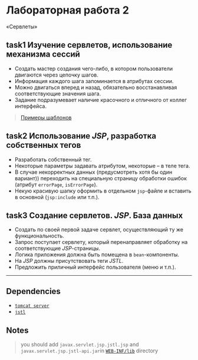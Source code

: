 # Лабораторная работа 2
«Сервлеты»

## task1 Изучение сервлетов, использование механизма сессий

* Создать мастер создания чего-либо, в котором пользователи двигаются через цепочку шагов.
* Информация каждого шага запоминается в атрибутах сессии.
* Можно двигаться вперед и назад, обязательно восстанавливая соответствующие значения шага.
* Задание подразумевает наличие красочного и отличного от коллег интерфейса.

> [Примеры шаблонов](http://office.microsoft.com/ru-ru/templates/FX102832616.aspx)

## task2 Использование *JSP*, разработка собственных тегов
* Разработать собственный тег.
* Некоторые параметры задавать атрибутом, некоторые – в теле тега.
* В случае некорректных данных (предусмотреть хотя бы один вариант)) переходить на специальную страницу обработки ошибок (атрибут `errorPage`, `isErrorPage`).
* Некую красивую шапку оформить в отдельном `jsp`-файле и вставить в основной (`jsp:include` или т.п.).

## task3 Создание сервлетов. *JSP*. База данных
* Создать по своей первой задаче сервлет, осуществляющий ту же функциональность.
* Запрос поступает сервлету, который перенаправляет обработку на соответствующие *JSP*-страницы.
* Логика приложения должна быть помещена в `bean`-компоненты.
* На *JSP* должны присутствовать теги *JSTL*.
* Предложить приличный интерфейс пользователя (меню и т.п.).

***

## Dependencies
* [`tomcat server`](http://tomcat.apache.org/download-80.cgi)
* [`jstl`](https://tomcat.apache.org/taglibs/standard/)

## Notes
> you should add `javax.servlet.jsp.jstl.jsp` and `javax.servlet.jsp.jstl-api.jar`in [`WEB-INF/lib`](https://github.com/Drapegnik/bsu/tree/master/programming/java/sem6/lab2/web/WEB-INF/lib) directory
